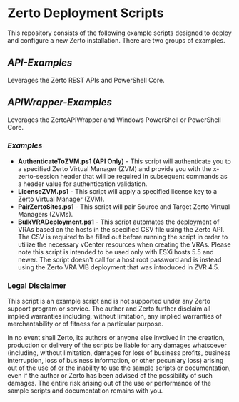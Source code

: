 # Zerto Deployment Scripts

This repository consists of the following example scripts designed to deploy and configure a new Zerto installation. There are two groups of examples.

## ***API-Examples***

Leverages the Zerto REST APIs and PowerShell Core.

## ***APIWrapper-Examples***

Leverages the ZertoAPIWrapper and Windows PowerShell or PowerShell Core.



### ***Examples***

- **AuthenticateToZVM.ps1 (API Only)** - This script will authenticate you to a specified Zerto Virtual Manager (ZVM) and provide you with the x-zerto-session header that will be required in subsequent commands as a header value for authentication validation.
- **LicenseZVM.ps1** - This script will apply a specified license key to a Zerto Virtual Manager (ZVM).
- **PairZertoSites.ps1** - This script will pair Source and Target Zerto Virtual Managers (ZVMs).
- **BulkVRADeployment.ps1** - This script automates the deployment of VRAs based on the hosts in the specified CSV file using the Zerto API. The CSV is required to be filled out   before running the script in order to utilize the necessary vCenter resources when creating the VRAs. Please note this script is intended to be used only with ESXi hosts 5.5 and newer. The script doesn't call for a host root password and is instead using the Zerto VRA VIB deployment that was introduced in ZVR 4.5.

### Legal Disclaimer

This script is an example script and is not supported under any Zerto support program or service. The author and Zerto further disclaim all implied warranties including, without limitation, any implied warranties of merchantability or of fitness for a particular purpose.

In no event shall Zerto, its authors or anyone else involved in the creation, production or delivery of the scripts be liable for any damages whatsoever (including, without limitation, damages for loss of business profits, business interruption, loss of business information, or other pecuniary loss) arising out of the use of or the inability to use the sample scripts or documentation, even if the author or Zerto has been advised of the possibility of such damages. The entire risk arising out of the use or performance of the sample scripts and documentation remains with you.
